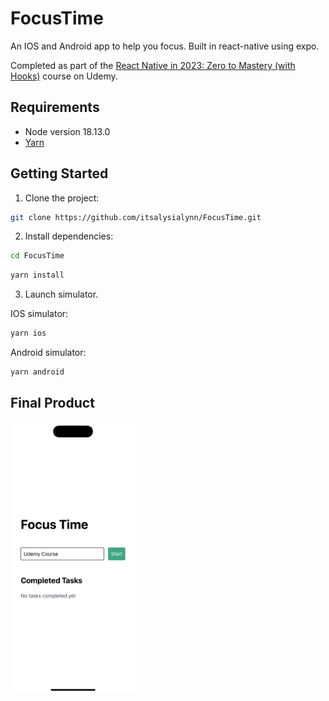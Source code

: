 # FocusTime

An IOS and Android app to help you focus. Built in react-native using expo.

Completed as part of the [React Native in 2023: Zero to Mastery (with Hooks)](https://www.udemy.com/course/complete-react-native-mobile-development-zero-to-mastery-with-hooks/) course on Udemy.

## Requirements

- Node version 18.13.0
- [Yarn](https://classic.yarnpkg.com/lang/en/docs/install/#mac-stable)

## Getting Started

1. Clone the project:

```bash
git clone https://github.com/itsalysialynn/FocusTime.git
```

2. Install dependencies:

```bash
cd FocusTime
```

```bash
yarn install
```

3. Launch simulator.

IOS simulator:

```bash
yarn ios
```

Android simulator:

```bash
yarn android
```

## Final Product

<img src="./public/images/Home.png" alt="Screenshot of the home page" width="200"/>
